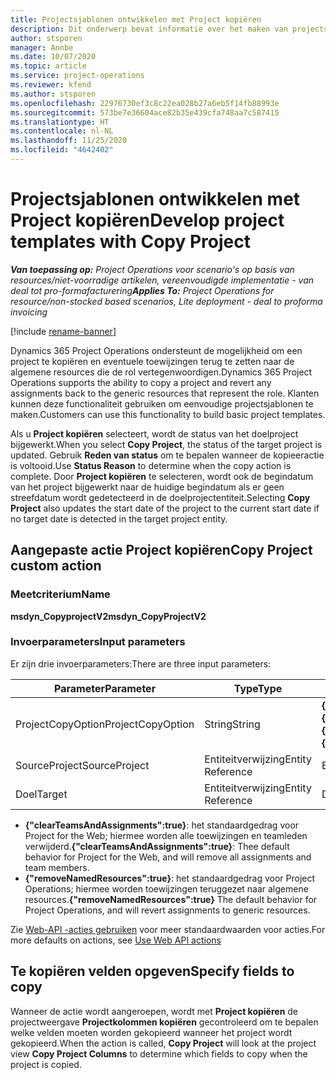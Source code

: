 ```yaml
---
title: Projectsjablonen ontwikkelen met Project kopiëren
description: Dit onderwerp bevat informatie over het maken van projectsjablonen met de aangepaste actie Project kopiëren.
author: stsporen
manager: Annbe
ms.date: 10/07/2020
ms.topic: article
ms.service: project-operations
ms.reviewer: kfend
ms.author: stsporen
ms.openlocfilehash: 22976730ef3c8c22ea028b27a6eb5f14fb88993e
ms.sourcegitcommit: 573be7e36604ace82b35e439cfa748aa7c587415
ms.translationtype: HT
ms.contentlocale: nl-NL
ms.lasthandoff: 11/25/2020
ms.locfileid: "4642402"
---
```

# <a name="develop-project-templates-with-copy-project"></a><span data-ttu-id="4cbc5-103">Projectsjablonen ontwikkelen met Project kopiëren</span><span class="sxs-lookup"><span data-stu-id="4cbc5-103">Develop project templates with Copy Project</span></span>

<span data-ttu-id="4cbc5-104">_**Van toepassing op:** Project Operations voor scenario's op basis van resources/niet-voorradige artikelen, vereenvoudigde implementatie - van deal tot pro-formafacturering_</span><span class="sxs-lookup"><span data-stu-id="4cbc5-104">_**Applies To:** Project Operations for resource/non-stocked based scenarios, Lite deployment - deal to proforma invoicing_</span></span>

[!include [rename-banner](~/includes/cc-data-platform-banner.md)]

<span data-ttu-id="4cbc5-105">Dynamics 365 Project Operations ondersteunt de mogelijkheid om een project te kopiëren en eventuele toewijzingen terug te zetten naar de algemene resources die de rol vertegenwoordigen.</span><span class="sxs-lookup"><span data-stu-id="4cbc5-105">Dynamics 365 Project Operations supports the ability to copy a project and revert any assignments back to the generic resources that represent the role.</span></span> <span data-ttu-id="4cbc5-106">Klanten kunnen deze functionaliteit gebruiken om eenvoudige projectsjablonen te maken.</span><span class="sxs-lookup"><span data-stu-id="4cbc5-106">Customers can use this functionality to build basic project templates.</span></span>

<span data-ttu-id="4cbc5-107">Als u **Project kopiëren** selecteert, wordt de status van het doelproject bijgewerkt.</span><span class="sxs-lookup"><span data-stu-id="4cbc5-107">When you select **Copy Project**, the status of the target project is updated.</span></span> <span data-ttu-id="4cbc5-108">Gebruik **Reden van status** om te bepalen wanneer de kopieeractie is voltooid.</span><span class="sxs-lookup"><span data-stu-id="4cbc5-108">Use **Status Reason** to determine when the copy action is complete.</span></span> <span data-ttu-id="4cbc5-109">Door **Project kopiëren** te selecteren, wordt ook de begindatum van het project bijgewerkt naar de huidige begindatum als er geen streefdatum wordt gedetecteerd in de doelprojectentiteit.</span><span class="sxs-lookup"><span data-stu-id="4cbc5-109">Selecting **Copy Project** also updates the start date of the project to the current start date if no target date is detected in the target project entity.</span></span>

## <a name="copy-project-custom-action"></a><span data-ttu-id="4cbc5-110">Aangepaste actie Project kopiëren</span><span class="sxs-lookup"><span data-stu-id="4cbc5-110">Copy Project custom action</span></span> 

### <a name="name"></a><span data-ttu-id="4cbc5-111">Meetcriterium</span><span class="sxs-lookup"><span data-stu-id="4cbc5-111">Name</span></span> 

<span data-ttu-id="4cbc5-112">**msdyn_CopyprojectV2**</span><span class="sxs-lookup"><span data-stu-id="4cbc5-112">**msdyn_CopyProjectV2**</span></span>

### <a name="input-parameters"></a><span data-ttu-id="4cbc5-113">Invoerparameters</span><span class="sxs-lookup"><span data-stu-id="4cbc5-113">Input parameters</span></span>
<span data-ttu-id="4cbc5-114">Er zijn drie invoerparameters:</span><span class="sxs-lookup"><span data-stu-id="4cbc5-114">There are three input parameters:</span></span>

| <span data-ttu-id="4cbc5-115">Parameter</span><span class="sxs-lookup"><span data-stu-id="4cbc5-115">Parameter</span></span>          | <span data-ttu-id="4cbc5-116">Type</span><span class="sxs-lookup"><span data-stu-id="4cbc5-116">Type</span></span>   | <span data-ttu-id="4cbc5-117">Waarden</span><span class="sxs-lookup"><span data-stu-id="4cbc5-117">Values</span></span>                                                   | 
|--------------------|--------|----------------------------------------------------------|
| <span data-ttu-id="4cbc5-118">ProjectCopyOption</span><span class="sxs-lookup"><span data-stu-id="4cbc5-118">ProjectCopyOption</span></span>  | <span data-ttu-id="4cbc5-119">String</span><span class="sxs-lookup"><span data-stu-id="4cbc5-119">String</span></span> | <span data-ttu-id="4cbc5-120">**{"removeNamedResources":true}** of **{"clearTeamsAndAssignments":true}**</span><span class="sxs-lookup"><span data-stu-id="4cbc5-120">**{"removeNamedResources":true}** or **{"clearTeamsAndAssignments":true}**</span></span> |
| <span data-ttu-id="4cbc5-121">SourceProject</span><span class="sxs-lookup"><span data-stu-id="4cbc5-121">SourceProject</span></span>      | <span data-ttu-id="4cbc5-122">Entiteitverwijzing</span><span class="sxs-lookup"><span data-stu-id="4cbc5-122">Entity Reference</span></span> | <span data-ttu-id="4cbc5-123">Bronproject</span><span class="sxs-lookup"><span data-stu-id="4cbc5-123">Source Project</span></span> |
| <span data-ttu-id="4cbc5-124">Doel</span><span class="sxs-lookup"><span data-stu-id="4cbc5-124">Target</span></span>             | <span data-ttu-id="4cbc5-125">Entiteitverwijzing</span><span class="sxs-lookup"><span data-stu-id="4cbc5-125">Entity Reference</span></span> | <span data-ttu-id="4cbc5-126">Doelproject</span><span class="sxs-lookup"><span data-stu-id="4cbc5-126">Target Project</span></span> |


- <span data-ttu-id="4cbc5-127">**{"clearTeamsAndAssignments":true}**: het standaardgedrag voor Project for the Web; hiermee worden alle toewijzingen en teamleden verwijderd.</span><span class="sxs-lookup"><span data-stu-id="4cbc5-127">**{"clearTeamsAndAssignments":true}**: Thee default behavior for Project for the Web, and will remove all assignments and team members.</span></span>
- <span data-ttu-id="4cbc5-128">**{"removeNamedResources":true}**: het standaardgedrag voor Project Operations; hiermee worden toewijzingen teruggezet naar algemene resources.</span><span class="sxs-lookup"><span data-stu-id="4cbc5-128">**{"removeNamedResources":true}** The default behavior for Project Operations, and will revert assignments to generic resources.</span></span>

<span data-ttu-id="4cbc5-129">Zie [Web-API -acties gebruiken](https://docs.microsoft.com/powerapps/developer/common-data-service/webapi/use-web-api-actions) voor meer standaardwaarden voor acties.</span><span class="sxs-lookup"><span data-stu-id="4cbc5-129">For more defaults on actions, see [Use Web API actions](https://docs.microsoft.com/powerapps/developer/common-data-service/webapi/use-web-api-actions)</span></span>

## <a name="specify-fields-to-copy"></a><span data-ttu-id="4cbc5-130">Te kopiëren velden opgeven</span><span class="sxs-lookup"><span data-stu-id="4cbc5-130">Specify fields to copy</span></span> 
<span data-ttu-id="4cbc5-131">Wanneer de actie wordt aangeroepen, wordt met **Project kopiëren** de projectweergave **Projectkolommen kopiëren** gecontroleerd om te bepalen welke velden moeten worden gekopieerd wanneer het project wordt gekopieerd.</span><span class="sxs-lookup"><span data-stu-id="4cbc5-131">When the action is called, **Copy Project** will look at the project view **Copy Project Columns** to determine which fields to copy when the project is copied.</span></span>
